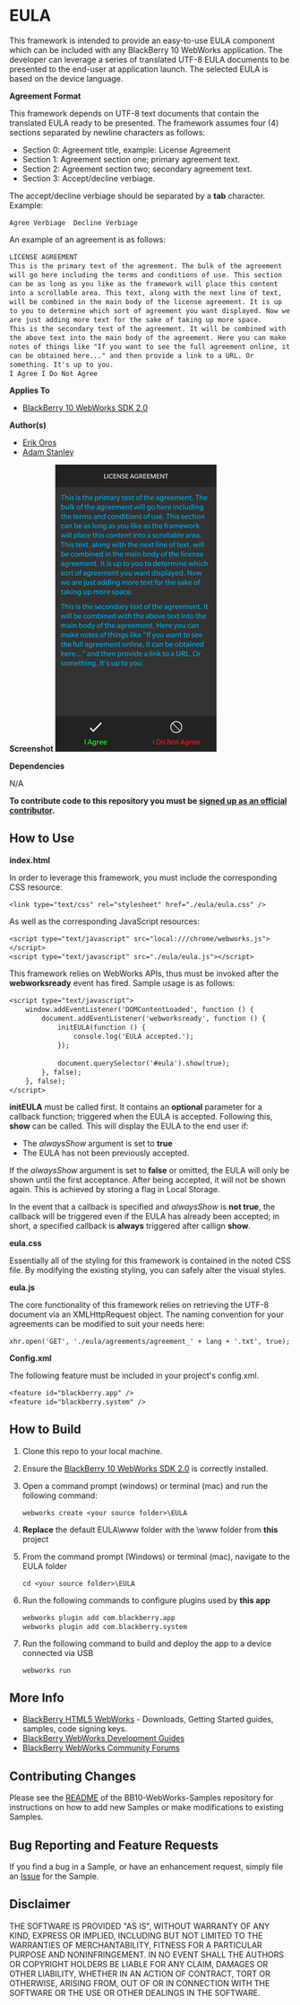 # EULA

This framework is intended to provide an easy-to-use EULA component which can be included with any BlackBerry 10 WebWorks application. The developer can leverage
a series of translated UTF-8 EULA documents to be presented to the end-user at application launch. The selected EULA is based on the device language.


**Agreement Format**

This framework depends on UTF-8 text documents that contain the translated EULA ready to be presented. The framework assumes four (4) sections separated by newline characters as follows:
* Section 0: Agreement title, example: License Agreement
* Section 1: Agreement section one; primary agreement text.
* Section 2: Agreement section two; secondary agreement text.
* Section 3: Accept/decline verbiage.

The accept/decline verbiage should be separated by a **tab** character. Example:

    Agree Verbiage  Decline Verbiage

An example of an agreement is as follows:

    LICENSE AGREEMENT
    This is the primary text of the agreement. The bulk of the agreement will go here including the terms and conditions of use. This section can be as long as you like as the framework will place this content into a scrollable area. This text, along with the next line of text, will be combined in the main body of the license agreement. It is up to you to determine which sort of agreement you want displayed. Now we are just adding more text for the sake of taking up more space.
    This is the secondary text of the agreement. It will be combined with the above text into the main body of the agreement. Here you can make notes of things like "If you want to see the full agreement online, it can be obtained here..." and then provide a link to a URL. Or something. It's up to you.
    I Agree I Do Not Agree


**Applies To**

* [BlackBerry 10 WebWorks SDK 2.0](https://developer.blackberry.com/html5/download/sdk)


**Author(s)**

* [Erik Oros](http://www.twitter.com/waterlooerik)
* [Adam Stanley](http://www.twitter.com/n_adam_stanley)

**Screenshot**
![image](screenshot_eula.jpg)

**Dependencies**

N/A


**To contribute code to this repository you must be [signed up as an official contributor](http://blackberry.github.com/howToContribute.html).**


## How to Use


**index.html**

In order to leverage this framework, you must include the corresponding CSS resource:

    <link type="text/css" rel="stylesheet" href="./eula/eula.css" />

As well as the corresponding JavaScript resources:

    <script type="text/javascript" src="local:///chrome/webworks.js"></script>
    <script type="text/javascript" src="./eula/eula.js"></script>

This framework relies on WebWorks APIs, thus must be invoked after the **webworksready** event has fired. Sample usage is as follows:

    <script type="text/javascript">
        window.addEventListener('DOMContentLoaded', function () {
            document.addEventListener('webworksready', function () {
                initEULA(function () {
                    console.log('EULA accepted.');
                });

                document.querySelector('#eula').show(true);
            }, false);
        }, false);
    </script>

**initEULA** must be called first. It contains an **optional** parameter for a callback function; triggered when the EULA is accepted. Following this, **show** can be called.
This will display the EULA to the end user if:
* The *alwaysShow* argument is set to **true**
* The EULA has not been previously accepted.

If the *alwaysShow* argument is set to **false** or omitted, the EULA will only be shown until the first acceptance. After being accepted, it will not be shown again. This is
achieved by storing a flag in Local Storage.

In the event that a callback is specified and *alwaysShow* is **not true**, the callback will be triggered even if the EULA has already been accepted; in short, a specified callback
is **always** triggered after callign **show**.


**eula.css**

Essentially all of the styling for this framework is contained in the noted CSS file. By modifying the existing styling, you can safely alter the visual styles.


**eula.js**

The core functionality of this framework relies on retrieving the UTF-8 document via an XMLHttpRequest object. The naming convention for your agreements can be
modified to suit your needs here:

    xhr.open('GET', './eula/agreements/agreement_' + lang + '.txt', true);


**Config.xml**

The following feature must be included in your project's config.xml.
```
<feature id="blackberry.app" />
<feature id="blackberry.system" />
```



## How to Build

1. Clone this repo to your local machine.
2. Ensure the [BlackBerry 10 WebWorks SDK 2.0](https://developer.blackberry.com/html5/download/sdk) is correctly installed.
3. Open a command prompt (windows) or terminal (mac) and run the following command:

    ```
    webworks create <your source folder>\EULA
    ```

3. **Replace** the default EULA\www folder with the \www folder from **this** project
4. From the command prompt (Windows) or terminal (mac), navigate to the EULA folder

    ```
    cd <your source folder>\EULA
    ```

5. Run the following commands to configure plugins used by **this app**

    ```
    webworks plugin add com.blackberry.app
    webworks plugin add com.blackberry.system
    ```

6. Run the following command to build and deploy the app to a device connected via USB

    ```
    webworks run
    ```

## More Info

* [BlackBerry HTML5 WebWorks](https://bdsc.webapps.blackberry.com/html5/) - Downloads, Getting Started guides, samples, code signing keys.
* [BlackBerry WebWorks Development Guides](https://bdsc.webapps.blackberry.com/html5/documentation)
* [BlackBerry WebWorks Community Forums](http://supportforums.blackberry.com/t5/Web-and-WebWorks-Development/bd-p/browser_dev)


## Contributing Changes

Please see the [README](https://github.com/blackberry/BB10-WebWorks-Samples) of the BB10-WebWorks-Samples repository for instructions on how to add new Samples or make modifications to existing Samples.


## Bug Reporting and Feature Requests

If you find a bug in a Sample, or have an enhancement request, simply file an [Issue](https://github.com/blackberry/BB10-WebWorks-Samples/issues) for the Sample.

## Disclaimer

THE SOFTWARE IS PROVIDED "AS IS", WITHOUT WARRANTY OF ANY KIND, EXPRESS OR IMPLIED, INCLUDING BUT NOT LIMITED TO THE WARRANTIES OF MERCHANTABILITY, FITNESS FOR A PARTICULAR PURPOSE AND NONINFRINGEMENT. IN NO EVENT SHALL THE AUTHORS OR COPYRIGHT HOLDERS BE LIABLE FOR ANY CLAIM, DAMAGES OR OTHER LIABILITY, WHETHER IN AN ACTION OF CONTRACT, TORT OR OTHERWISE, ARISING FROM, OUT OF OR IN CONNECTION WITH THE SOFTWARE OR THE USE OR OTHER DEALINGS IN THE SOFTWARE.